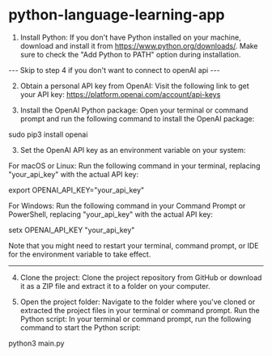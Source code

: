 # python-language-learning-app

1. Install Python: If you don't have Python installed on your machine, download and install it from https://www.python.org/downloads/. Make sure to check the "Add Python to PATH" option during installation.

--- Skip to step 4 if you don't want to connect to openAI api ---

2. Obtain a personal API key from OpenAI: Visit the following link to get your API key: https://platform.openai.com/account/api-keys

3. Install the OpenAI Python package: Open your terminal or command prompt and run the following command to install the OpenAI package:

sudo pip3 install openai

3. Set the OpenAI API key as an environment variable on your system:

For macOS or Linux: Run the following command in your terminal, replacing "your_api_key" with the actual API key:

export OPENAI_API_KEY="your_api_key"

For Windows: Run the following command in your Command Prompt or PowerShell, replacing "your_api_key" with the actual API key:

setx OPENAI_API_KEY "your_api_key"

Note that you might need to restart your terminal, command prompt, or IDE for the environment variable to take effect.

---

4. Clone the project: Clone the project repository from GitHub or download it as a ZIP file and extract it to a folder on your computer.

5. Open the project folder: Navigate to the folder where you've cloned or extracted the project files in your terminal or command prompt.
   Run the Python script: In your terminal or command prompt, run the following command to start the Python script:

python3 main.py
